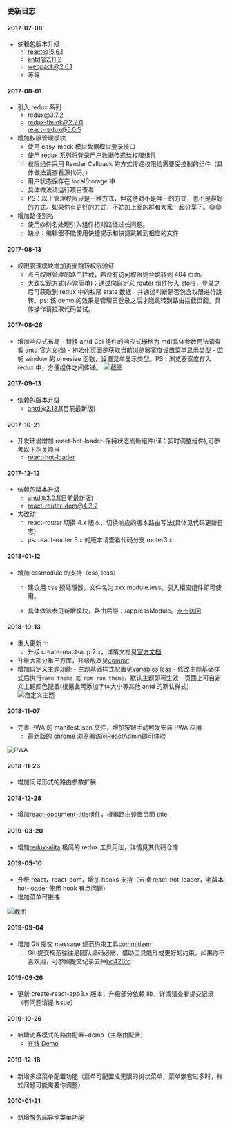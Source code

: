 ### 更新日志

#### 2017-07-08

- 依赖包版本升级
  - react@15.6.1
  - antd@2.11.2
  - webpack@2.6.1
  - 等等

#### 2017-08-01

- 引入 redux 系列
  - redux@3.7.2
  - redux-thunk@2.2.0
  - react-redux@5.0.5
- 增加权限管理模块
  - 使用 easy-mock 模拟数据模拟登录接口
  - 使用 redux 系列将登录用户数据传递给权限组件
  - 权限组件采用 Render Callback 的方式传递权限给需要受控制的组件（具体做法请查看源代码。）
  - 用户状态保存在 localStorage 中
  - 具体做法请运行项目查看
  - PS：以上管理权限只是一种方式，但这绝对不是唯一的方式，也不是最好的方式。如果你有更好的方式，不妨加上面的群和大家一起分享下。😄😄
- 增加路径别名
  - 使用@别名处理引入组件相对路径过长问题。
  - 缺点：编辑器不能使用快捷提示和快捷跳转到相应的文件

#### 2017-08-13

- 权限管理模块增加页面跳转权限验证
  - 点击权限管理的路由拦截，若没有访问权限则会跳转到 404 页面。
  - 大致实现方式(非常简单)：通过向自定义 router 组件传入 store，登录之后可获取到 redux 中的权限 state 数据，并通过判断是否包含权限进行跳转。ps: 该 demo 的效果是管理员登录之后才能跳转到路由拦截页面。具体操作请拉取代码尝试。

#### 2017-08-26

- 增加响应式布局 - 替换 antd Col 组件的响应式栅格为 md(具体参数用法请查看 antd 官方文档) - 初始化页面是获取当前浏览器宽度设置菜单显示类型 - 监听 window 的 onresize 函数，设置菜单显示类型。PS：浏览器宽度存入 redux 中，方便组件之间传递。 ![截图](https://raw.githubusercontent.com/yezihaohao/react-admin/master/src/style/imgs/mobile.gif)

#### 2017-09-13

- 依赖包版本升级
  - antd@2.13.1(目前最新版)

#### 2017-10-21

- 开发环境增加 react-hot-loader-保持状态刷新组件(译：实时调整组件),可参考以下相关项目
  - [react-hot-loader](https://github.com/gaearon/react-hot-loader)

#### 2017-12-12

- 依赖包版本升级
  - antd@3.0.1(目前最新版)
  - react-router-dom@4.2.2
- 大改动
  - react-router 切换 4.x 版本，切换响应的版本路由写法(具体见代码更新日志)
  - ps: react-router 3.x 的版本请查看代码分支 router3.x

#### 2018-01-12

- 增加 cssmodule 的支持（css, less）

  - 建议用 css 预处理器，文件名为 xxx.module.less，引入相应组件即可使用。

  - 具体做法参见新增模块，路由后缀：/app/cssModule。[点击访问](http://cheng_haohao.oschina.io/reactadmin/#/app/cssModule)

#### 2018-10-13

- 重大更新 :sparkles:
  - 升级 create-react-app 2.x，详情文档见[官方文档](https://reactjs.org/blog/2018/10/01/create-react-app-v2.html)
- 升级大部分第三方库，升级版本见[commit](https://github.com/yezihaohao/react-admin/commit/d8dc0ff0c6517c57a46d731adba69112a55145a9#diff-b9cfc7f2cdf78a7f4b91a753d10865a2)
- 增加自定义主题功能 - 主题基础样式配置见[variables.less](https://github.com/yezihaohao/react-admin/blob/master/src/style/antd/variables.less) - 修改主题基础样式后执行`yarn theme 或 npm run theme`，默认主题即可生效 - 页面上可自定义主题颜色配置(根据此可添加字体大小等其他 antd 的默认样式) ![自定义主题](https://raw.githubusercontent.com/yezihaohao/react-admin/master/screenshots/themepicker.png)

#### 2018-11-07

- 完善 PWA 的 manifest.json 文件，增加按钮手动触发安装 PWA 应用
  - 最新版的 chrome 浏览器访问[ReactAdmin](https://admiring-dijkstra-34cb29.netlify.com/)即可体验

![PWA](https://raw.githubusercontent.com/yezihaohao/react-admin/master/screenshots/pwa.png)

#### 2018-11-26

- 增加问号形式的路由参数扩展

#### 2018-12-28

- 增加[react-document-title](https://github.com/gaearon/react-document-title)组件，根据路由设置页面 title

#### 2019-03-20

- 增加[redux-alita](https://github.com/yezihaohao/redux-alita),极简的 redux 工具用法，详情见其代码仓库

#### 2019-05-10

- 升级 react，react-dom，增加 hooks 支持（去掉 react-hot-loader，老版本 hot-loader 使用 hook 有点问题）
- 增加菜单可拖拽

![截图](https://raw.githubusercontent.com/yezihaohao/react-admin/master/screenshots/menu_draggable.gif)

#### 2019-09-04

- 增加 Git 提交 message 规范约束工具[commitizen](https://github.com/commitizen/cz-cli)
  - Git 提交规范往往是团队编码必需，借助工具能形成更好的约束，如果你不喜欢用，可参照提交记录去掉[bd426fd](https://github.com/yezihaohao/react-admin/commit/a9401d191edd077bc3e59c8dbeeb61e5029cde95)

#### 2019-09-26

- 更新 create-react-app3.x 版本，升级部分依赖 lib，详情请查看提交记录（有问题请提 issue）

#### 2019-10-26

- 新增访客模式的路由配置+demo（主路由配置）
  - [在线 Demo](https://admiring-dijkstra-34cb29.netlify.com/#/app/extension/visitor)

#### 2019-12-18

- 新增多级菜单配置功能（菜单可配置成无限的树状菜单，菜单嵌套过多时，样式问题可能需要你调整）

#### 2010-01-21

- 新增服务端异步菜单功能
